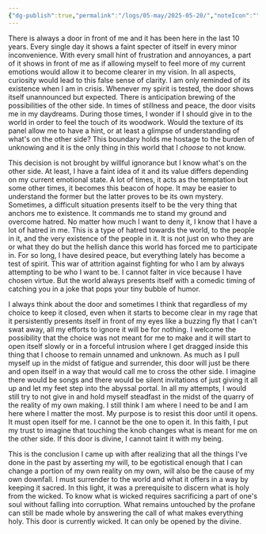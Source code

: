 ```yaml
---
{"dg-publish":true,"permalink":"/logs/05-may/2025-05-20/","noteIcon":"","created":"2025-05-20"}
---
```


There is always a door in front of me and it has been here in the last 10 years. Every single day it shows a faint specter of itself in every minor inconvenience. With every small hint of frustration and annoyances, a part of it shows in front of me as if allowing myself to feel more of my current emotions would allow it to become clearer in my vision. In all aspects, curiosity would lead to this false sense of clarity. I am only reminded of its existence when I am in crisis. Whenever my spirit is tested, the door shows itself unannounced but expected. There is anticipation brewing of the possibilities of the other side. In times of stillness and peace, the door visits me in my daydreams. During those times, I wonder if I should give in to the world in order to feel the touch of its woodwork. Would the texture of its panel allow me to have a hint, or at least a glimpse of understanding of what's on the other side? This boundary holds me hostage to the burden of unknowing and it is the only thing in this world that I *choose* to not know.

This decision is not brought by willful ignorance but I know what's on the other side. At least, I have a faint idea of it and its value differs depending on my current emotional state. A lot of times, it acts as the temptation but some other times, it becomes this beacon of hope. It may be easier to understand the former but the latter proves to be its own mystery. Sometimes, a difficult situation presents itself to be the very thing that anchors me to existence. It commands me to stand my ground and overcome hatred. No matter how much I want to deny it, I know that I have a lot of hatred in me. This is a type of hatred towards the world, to the people in it, and the very existence of the people in it. It is not just on who they are or what they do but the hellish dance this world has forced me to participate in. For so long, I have desired peace, but everything lately has become a test of spirit. This war of attrition against fighting for who I am by always attempting to be who I want to be. I cannot falter in vice because I have chosen virtue. But the world always presents itself with a comedic timing of catching you in a joke that pops your tiny bubble of humor.

I always think about the door and sometimes I think that regardless of my choice to keep it closed, even when it starts to become clear in my rage that it persistently presents itself in front of my eyes like a buzzing fly that I can't swat away, all my efforts to ignore it will be for nothing. I welcome the possibility that the choice was not meant for me to make and it will start to open itself slowly or in a forceful intrusion where I get dragged inside this thing that I choose to remain unnamed and unknown. As much as I pull myself up in the midst of fatigue and surrender, this door will just be there and open itself in a way that would call me to cross the other side. I imagine there would be songs and there would be silent invitations of just giving it all up and let my feet step into the abyssal portal. In all my attempts, I would still try to not give in and hold myself steadfast in the midst of the quarry of the reality of my own making. I still think I am where I need to be and I am here where I matter the most. My purpose is to resist this door until it opens. It must open itself for me. I cannot be the one to open it. In this faith, I put my trust to imagine that touching the knob changes what is meant for me on the other side. If this door is divine, I cannot taint it with my being.

This is the conclusion I came up with after realizing that all the things I've done in the past by asserting my will, to be egotistical enough that I can change a portion of my own reality on my own, will also be the cause of my own downfall. I must surrender to the world and what it offers in a way by keeping it sacred. In this light, it was a prerequisite to discern what is holy from the wicked. To know what is wicked requires sacrificing a part of one's soul without falling into corruption. What remains untouched by the profane can still be made whole by answering the call of what makes everything holy. This door is currently wicked. It can only be opened by the divine.